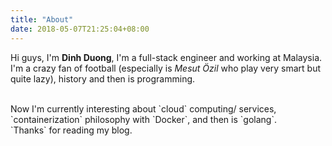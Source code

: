 ```yaml
---
title: "About"
date: 2018-05-07T21:25:04+08:00
---
```

Hi guys, I'm **Dinh Duong**, I'm a full-stack engineer and working at Malaysia. I'm a crazy fan of football (especially is *Mesut Özil* who play very smart but quite lazy), history and then is programming. 

<br>
 Now I'm currently interesting about `cloud` computing/ services, `containerization` philosophy with `Docker`, and then is `golang`.

 <br>
`Thanks` for reading my blog.


